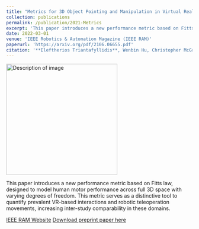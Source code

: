 ```yaml
---
title: "Metrics for 3D Object Pointing and Manipulation in Virtual Reality: The Introduction and Validation of a Novel Approach in Measuring Human Performance"
collection: publications
permalink: /publication/2021-Metrics
excerpt: 'This paper introduces a new performance metric based on Fitts law, designed to model human motor performance across full 3D space with varying degrees of freedom. This metric serves as a distinctive tool to quantify prevalent VR-based interactions and robotic teleoperation movements, increasing inter-study comparability in these domains.'
date: 2022-03-01
venue: 'IEEE Robotics & Automation Magazine (IEEE RAM)'
paperurl: 'https://arxiv.org/pdf/2106.06655.pdf'
citation: '**Eleftherios Triantafyllidis**, Wenbin Hu, Christopher McGreavy and Zhibin Li, "Metrics for 3D Object Pointing and Manipulation in Virtual Reality: The Introduction and Validation of a Novel Approach in Measuring Human Performance," in IEEE Robotics & Automation Magazine, vol. 29, no. 1, pp. 76-91, March 2022, doi: 10.1109/MRA.2021.3090070.'
---
```

<img src="/images/500x300.png" alt="Description of image" width="300"/>

This paper introduces a new performance metric based on Fitts law, designed to model human motor performance across full 3D space with varying degrees of freedom. This metric serves as a distinctive tool to quantify prevalent VR-based interactions and robotic teleoperation movements, increasing inter-study comparability in these domains.

[IEEE RAM Website](https://ieeexplore.ieee.org/abstract/document/9492850)
[Download preprint paper here](https://arxiv.org/pdf/2106.06655.pdf)
